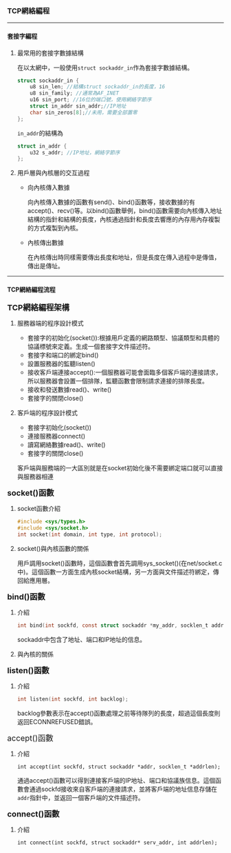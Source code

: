 ### **TCP網絡編程**

---

#### **套接字編程**

1. 最常用的套接字數據結構

   在以太網中，一般使用```struct sockaddr_in```作為套接字數據結構。

   ```c
   struct sockaddr_in {
       u8 sin_len; //結構struct sockaddr_in的長度，16
       u8 sin_family; //通常為AF_INET
       u16 sin_port; //16位的端口號，使用網絡字節序
       struct in_addr sin_addr;//IP地址
       char sin_zeros[8];//未用，需要全部置零
   };
   ```

   ```in_addr```的結構為

   ```c
   struct in_addr {
       u32 s_addr; //IP地址，網絡字節序
   };
   ```

2. 用戶層與內核層的交互過程

   * 向內核傳入數據

     向內核傳入數據的函數有send()、bind()函數等，接收數據的有accept()、recv()等。以bind()函數舉例，bind()函數需要向內核傳入地址結構的指針和結構的長度，內核通過指針和長度去響應的內存用內存複製的方式複製到內核。

   * 內核傳出數據

     在內核傳出時同樣需要傳出長度和地址，但是長度在傳入過程中是傳值，傳出是傳址。

---

#### **TCP網絡編程流程**

<font size = 4>**TCP網絡編程架構**</font>

1. 服務器端的程序設計模式
   * 套接字的初始化(socket()):根據用戶定義的網路類型、協議類型和具體的協議標號來定義。生成一個套接字文件描述符。
   * 套接字和端口的綁定bind()
   * 設置服務器的監聽listen()
   * 接收客戶端連接accept():一個服務器可能會面臨多個客戶端的連接請求，所以服務器會設置一個排隊，監聽函數會限制請求連接的排隊長度。
   * 接收和發送數據read()、write()
   * 套接字的關閉close()
   
2. 客戶端的程序設計模式
   * 套接字初始化(socket())
   * 連接服務器connect()
   * 讀寫網絡數據read()、write()
   * 套接字的關閉close()
   
   客戶端與服務端的一大區別就是在socket初始化後不需要綁定端口就可以直接與服務器相連

<font size = 4>**socket()函數**</font>

1. socket函數介紹

   ```c
   #include <sys/types.h>
   #include <sys/socket.h>
   int socket(int domain, int type, int protocol);
   ```

2. socket()與內核函數的關係

   用戶調用socket()函數時，這個函數會首先調用sys_socket()(在net/socket.c中)。這個函數一方面生成內核socket結構，另一方面與文件描述符綁定，傳回給應用層。

<font size = 4>**bind()函數**</font>

1. 介紹

   ```c
   int bind(int sockfd, const struct sockaddr *my_addr, socklen_t addrlen);
   ```

   sockaddr中包含了地址、端口和IP地址的信息。

2. 與內核的關係

<font size = 4>**listen()函數**</font>

1. 介紹

   ```c
   int listen(int sockfd, int backlog);
   ```

   backlog參數表示在accept()函數處理之前等待隊列的長度，超過這個長度則返回ECONNREFUSED錯誤。

<font size = 4>accept()函數</font>

1. 介紹

   ```int accept(int sockfd, struct sockaddr *addr, socklen_t *addrlen);```

   通過accept()函數可以得到連接客戶端的IP地址、端口和協議族信息。這個函數會通過sockfd接收來自客戶端的連接請求，並將客戶端的地址信息存儲在```addr```指針中，並返回一個客戶端的文件描述符。

<font size = 4>**connect()函數**</font>

1. 介紹

   ```int connect(int sockfd, struct sockaddr* serv_addr, int addrlen);```